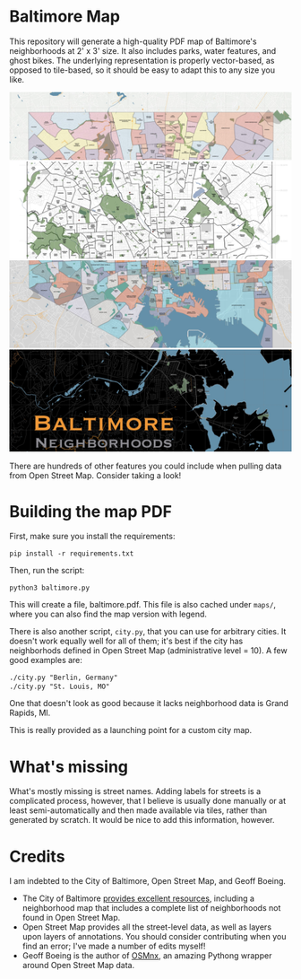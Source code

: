 # Baltimore Map

This repository will generate a high-quality PDF map of Baltimore's neighborhoods at 2' x 3' size.
It also includes parks, water features, and ghost bikes.
The underlying representation is properly vector-based, as opposed to tile-based, so it should be easy to adapt this to any size you like.

![Baltimore map snippet](snippets/header-1.jpg)
![Baltimore map snippet](snippets/baltimore-snippet.jpg)
![Baltimore map snippet](snippets/header-3.jpg)
![Baltimore map snippet](snippets/header-4.jpg)

There are hundreds of other features you could include when pulling data from Open Street Map.
Consider taking a look!

# Building the map PDF

First, make sure you install the requirements:

    pip install -r requirements.txt

Then, run the script:

    python3 baltimore.py

This will create a file, baltimore.pdf. This file is also cached under `maps/`, where you can also find the map version with legend.

There is also another script, `city.py`, that you can use for arbitrary cities.
It doesn't work equally well for all of them; it's best if the city has neighborhods defined in Open Street Map (administrative level = 10).
A few good examples are:

    ./city.py "Berlin, Germany"
    ./city.py "St. Louis, MO"

One that doesn't look as good because it lacks neighborhood data is Grand Rapids, MI.

This is really provided as a launching point for a custom city map.

# What's missing

What's mostly missing is street names. Adding labels for streets is a complicated process, however, that I believe is usually done manually or at least semi-automatically and then made available via tiles, rather than generated by scratch.
It would be nice to add this information, however.

# Credits

I am indebted to the City of Baltimore, Open Street Map, and Geoff Boeing.

* The City of Baltimore [provides excellent resources](https://planning.baltimorecity.gov/maps-data/gis), including a neighborhood map that includes a complete list of neighborhoods not found in Open Street Map.
* Open Street Map provides all the street-level data, as well as layers upon layers of annotations. You should consider contributing when you find an error; I've made a number of edits myself!
* Geoff Boeing is the author of [OSMnx](https://github.com/gboeing/osmnx), an amazing Pythong wrapper around Open Street Map data.

